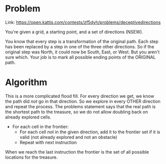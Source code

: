 # Problem
Link: https://open.kattis.com/contests/zf5dyh/problems/deceptivedirections

You're given a grid, a starting point, and a set of directions (NSEW).

You know that every step is a transformation of the original path. Each
step has been replaced by a step in one of the three other directions.
So if the original step was North, it could now be South, East, or West. But
you aren't sure which. Your job is to mark all possible ending points
of the ORIGINAL path.

# Algorithm
This is a more complicated flood fill. For every direction we get, we know the
path did *not* go in that direction. So we explore in every OTHER direction 
and repeat the process. The problems statement says that the real path
is the shortest path to the treasure, so we do not allow doubling
back on already explored cells.

- For each cell in the frontier:
    - For each cell *not* in the given direction, add it to the frontier set
      if it is valid (not already explored and not an obstacle)
    - Repeat with next instruction

When we reach the last instruction the frontier is the set of all possible
locations for the treasure.

